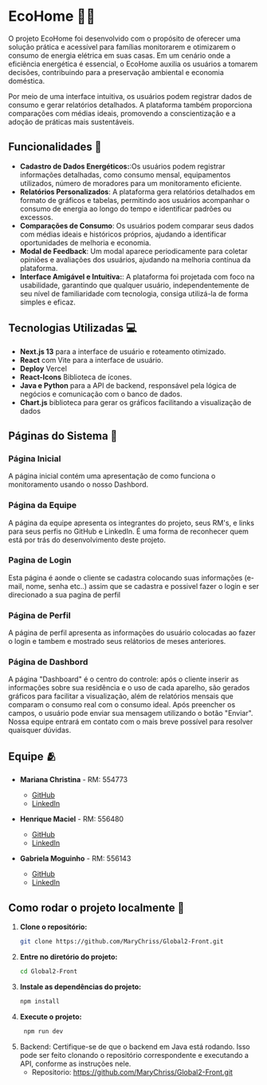 # EcoHome 🍃🏡
O projeto EcoHome foi desenvolvido com o propósito de oferecer uma solução prática e acessível para famílias monitorarem e otimizarem o consumo de energia elétrica em suas casas. Em um cenário onde a eficiência energética é essencial, o EcoHome auxilia os usuários a tomarem decisões, contribuindo para a preservação ambiental e economia doméstica.

Por meio de uma interface intuitiva, os usuários podem registrar dados de consumo e gerar relatórios detalhados. A plataforma também proporciona comparações com médias ideais, promovendo a conscientização e a adoção de práticas mais sustentáveis.

## Funcionalidades 📲

- **Cadastro de Dados Energéticos:**:Os usuários podem registrar informações detalhadas, como consumo mensal, equipamentos utilizados, número de moradores para um monitoramento eficiente.
- **Relatórios Personalizados**: A plataforma gera relatórios detalhados em formato de gráficos e tabelas, permitindo aos usuários acompanhar o consumo de energia ao longo do tempo e identificar padrões ou excessos.
- **Comparações de Consumo**: Os usuários podem comparar seus dados com médias ideais e históricos próprios, ajudando a identificar oportunidades de melhoria e economia.
- **Modal de Feedback**: Um modal aparece periodicamente para coletar opiniões e avaliações dos usuários, ajudando na melhoria contínua da plataforma.
- **Interface Amigável e Intuitiva:**: A plataforma foi projetada com foco na usabilidade, garantindo que qualquer usuário, independentemente de seu nível de familiaridade com tecnologia, consiga utilizá-la de forma simples e eficaz.

## Tecnologias Utilizadas 💻

- **Next.js 13** para a interface de usuário e roteamento otimizado.
- **React** com Vite para a interface de usuário.
- **Deploy** Vercel
- **React-Icons** Biblioteca de ícones.
- **Java e Python** para a API de backend, responsável pela lógica de negócios e comunicação com o banco de dados.
- **Chart.js** biblioteca para gerar os gráficos facilitando a visualização de dados

## Páginas do Sistema 📑

### Página Inicial

A página inicial contém uma apresentação de como funciona o monitoramento usando o nosso Dashbord.

### Página da Equipe

A página da equipe apresenta os integrantes do projeto, seus RM's, e links para seus perfis no GitHub e LinkedIn. É uma forma de reconhecer quem está por trás do desenvolvimento deste projeto.

### Pagina de Login

Esta página é aonde o cliente se cadastra colocando suas informações (e-mail, nome, senha etc..) assim que se cadastra e possivel fazer o login e ser direcionado a sua pagina de perfil

### Página de Perfil

A página de perfil apresenta as informações do usuário colocadas ao fazer o login e tambem e mostrado seus relátorios de meses anteriores.

### Página de Dashbord

A página "Dashboard" é o centro do controle: após o cliente inserir as informações sobre sua residência e o uso de cada aparelho, são gerados gráficos para facilitar a visualização, além de relatórios mensais que comparam o consumo real com o consumo ideal.
Após preencher os campos, o usuário pode enviar sua mensagem utilizando o botão "Enviar". Nossa equipe entrará em contato com o mais breve possível para resolver quaisquer dúvidas.

## Equipe 🫂

- **Mariana Christina** - RM: 554773
  - [GitHub](https://github.com/MarianaChristina)
  - [LinkedIn](https://www.linkedin.com/in/MarianaChristina)

- **Henrique Maciel** - RM: 556480
  - [GitHub](https://github.com/HenriqueMaciel)
  - [LinkedIn](https://www.linkedin.com/in/HenriqueMaciel)

- **Gabriela Moguinho** - RM: 556143
  - [GitHub](https://github.com/GabrielaMoguinho)
  - [LinkedIn](https://www.linkedin.com/in/GabrielaMoguinho)

## Como rodar o projeto localmente 🔁

1. **Clone o repositório:**
   ```bash
   git clone https://github.com/MaryChriss/Global2-Front.git 

2. **Entre no diretório do projeto:**
   ```bash
   cd Global2-Front

3. **Instale as dependências do projeto:**
   ```bash
   npm install
   
4. **Execute o projeto:**
   ```bash
    npm run dev

4. Backend: Certifique-se de que o backend em Java está rodando. Isso pode ser feito clonando o repositório correspondente e executando a API, conforme as instruções nele.
   - Repositorio: https://github.com/MaryChriss/Global2-Front.git
